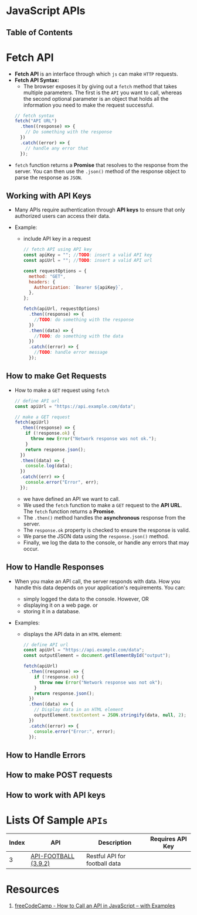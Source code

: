 # JavaScript APIs

## Table of Contents

# Fetch API

- **Fetch API** is an interface through which `js` can make `HTTP` requests.
- **Fetch API Syntax:**
  - The browser exposes it by giving out a `fetch` method that takes multiple parameters. The first is the `API` you want to call, whereas the second optional parameter is an object that holds all the information you need to make the request successful.
  ```js
  // fetch syntax
  fetch("API URL")
    .then((response) => {
      // Do something with the response
    })
    .catch((error) => {
      // handle any error that
    });
  ```
- `fetch` function returns a **Promise** that resolves to the response from the server. You can then use the `.json()` method of the response object to parse the response as `JSON`.

## Working with API Keys

- Many APIs require authentication through **API keys** to ensure that only authorized users can access their data.
- Example:

  - include API key in a request

    ```js
    // fetch API using API key
    const apiKey = ""; //TODO: insert a valid API key
    const apiUrl = ""; //TODO: insert a valid API url

    const requestOptions = {
      method: "GET",
      headers: {
        Authorization: `Bearer ${apiKey}`,
      },
    };

    fetch(apiUrl, requestOptions)
      .then((response) => {
        //TODO: do something with the response
      })
      .then((data) => {
        //TODO: do something with the data
      })
      .catch((error) => {
        //TODO: handle error message
      });
    ```

## How to make Get Requests

- How to make a `GET` request using `fetch`

  ```js
  // define API url
  const apiUrl = "https://api.example.com/data";

  // make a GET request
  fetch(apiUrl)
    .then((response) => {
      if (!response.ok) {
        throw new Error("Network response was not ok.");
      }
      return response.json();
    })
    .then((data) => {
      console.log(data);
    })
    .catch((err) => {
      console.error("Error", err);
    });
  ```

  - we have defined an API we want to call.
  - We used the `fetch` function to make a `GET` request to the **API URL**. The `fetch` function returns a **Promise**.
  - The `.then()` method handles the **asynchronous** response from the server.
  - The `response.ok` property is checked to ensure the response is valid.
  - We parse the JSON data using the `response.json()` method.
  - Finally, we log the data to the console, or handle any errors that may occur.

## How to Handle Responses

- When you make an API call, the server responds with data. How you handle this data depends on your application's requirements. You can:
  - simply logged the data to the console. However, OR
  - displaying it on a web page. or
  - storing it in a database.
- Examples:

  - displays the API data in an `HTML` element:

    ```js
    // define API url
    const apiUrl = "https://api.example.com/data";
    const outputElement = document.getElementById("output");

    fetch(apiUrl)
      .then((response) => {
        if (!response.ok) {
          throw new Error("Network response was not ok");
        }
        return response.json();
      })
      .then((data) => {
        // Display data in an HTML element
        outputElement.textContent = JSON.stringify(data, null, 2);
      })
      .catch((error) => {
        console.error("Error:", error);
      });
    ```

## How to Handle Errors

## How to make POST requests

## How to work with API keys

# Lists Of Sample `APIs`

| Index | API                                                   | Description                   | Requires API Key |
| ----- | ----------------------------------------------------- | ----------------------------- | ---------------- |
| 3     | [API-FOOTBALL (3.9.2)](https://www.api-football.com/) | Restful API for football data |

# Resources

1. [freeCodeCamp - How to Call an API in JavaScript – with Examples](https://www.freecodecamp.org/news/make-api-calls-in-javascript/)
